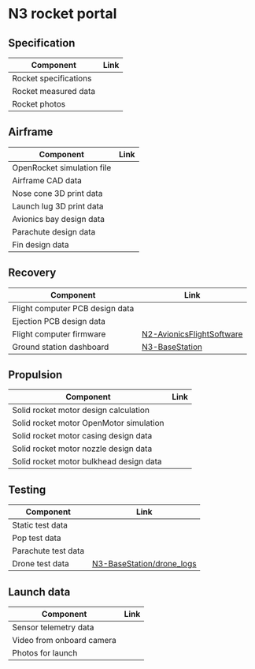 # N3 rocket portal


## Specification
| Component         | Link  | 
|---|---|
| Rocket specifications | |
| Rocket measured data | |
| Rocket photos | |


## Airframe
| Component         | Link  | 
|---|---|
| OpenRocket simulation file |   |
| Airframe CAD data         |   |
| Nose cone 3D print data| |
| Launch lug 3D print data| |
| Avionics bay design data | |
| Parachute design data | |
| Fin design data | |

## Recovery
| Component         | Link  | 
|---|---|
| Flight computer PCB design data | |
| Ejection PCB design data | |
| Flight computer firmware | [N2-AvionicsFlightSoftware ](https://github.com/nakujaproject/N2-AvionicsFlightSoftware)  |  
| Ground station dashboard | [N3-BaseStation](https://github.com/nakujaproject/N3-BaseStation)  | 


## Propulsion
| Component         | Link  | 
|---|---|
| Solid rocket motor design calculation  |   |  
| Solid rocket motor OpenMotor simulation  |   |  
| Solid rocket motor casing design data |   |  
| Solid rocket motor nozzle design data  |   |  
| Solid rocket motor bulkhead design data  |   |  


## Testing
| Component         | Link  | 
|---|---|
| Static test data|  |
| Pop test data| |
| Parachute test data| |
| Drone test data | [N3-BaseStation/drone_logs](https://github.com/nakujaproject/N3-BaseStation/tree/main/drone_logs) |

## Launch data
| Component         | Link  | 
|---|---|
| Sensor telemetry data | |
| Video from onboard camera  | |
| Photos for launch | |




